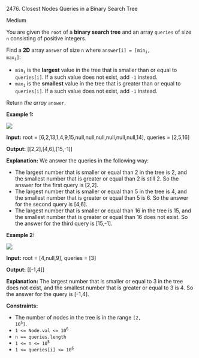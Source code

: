 2476\. Closest Nodes Queries in a Binary Search Tree

Medium

You are given the `root` of a **binary search tree** and an array `queries` of size `n` consisting of positive integers.

Find a **2D** array `answer` of size `n` where <code>answer[i] = [min<sub>i</sub>, max<sub>i</sub>]</code>:

*   <code>min<sub>i</sub></code> is the **largest** value in the tree that is smaller than or equal to `queries[i]`. If a such value does not exist, add `-1` instead.
*   <code>max<sub>i</sub></code> is the **smallest** value in the tree that is greater than or equal to `queries[i]`. If a such value does not exist, add `-1` instead.

Return _the array_ `answer`.

**Example 1:**

![](https://assets.leetcode.com/uploads/2022/09/28/bstreeedrawioo.png)

**Input:** root = [6,2,13,1,4,9,15,null,null,null,null,null,null,14], queries = [2,5,16]

**Output:** [[2,2],[4,6],[15,-1]]

**Explanation:** We answer the queries in the following way:
- The largest number that is smaller or equal than 2 in the tree is 2, and the smallest number that is greater or equal than 2 is still 2. So the answer for the first query is [2,2]. 
- The largest number that is smaller or equal than 5 in the tree is 4, and the smallest number that is greater or equal than 5 is 6. So the answer for the second query is [4,6]. 
- The largest number that is smaller or equal than 16 in the tree is 15, and the smallest number that is greater or equal than 16 does not exist. So the answer for the third query is [15,-1].

**Example 2:**

![](https://assets.leetcode.com/uploads/2022/09/28/bstttreee.png)

**Input:** root = [4,null,9], queries = [3]

**Output:** [[-1,4]]

**Explanation:** The largest number that is smaller or equal to 3 in the tree does not exist, and the smallest number that is greater or equal to 3 is 4. So the answer for the query is [-1,4].

**Constraints:**

*   The number of nodes in the tree is in the range <code>[2, 10<sup>5</sup>]</code>.
*   <code>1 <= Node.val <= 10<sup>6</sup></code>
*   `n == queries.length`
*   <code>1 <= n <= 10<sup>5</sup></code>
*   <code>1 <= queries[i] <= 10<sup>6</sup></code>